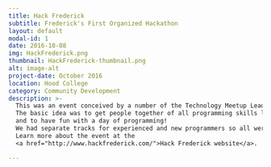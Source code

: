 ```yaml
---
title: Hack Frederick
subtitle: Frederick's First Organized Hackathon
layout: default
modal-id: 1
date: 2016-10-08
img: HackFrederick.png
thumbnail: HackFrederick-thumbnail.png
alt: image-alt
project-date: October 2016
location: Hood College
category: Community Development
description: >-
  This was an event conceived by a number of the Technology Meetup Leaders of the Frederick area.
  The basic idea was to get people together of all programming skills levels
  and to have fun with a day of programming!
  We had separate tracks for experienced and new programmers so all were welcome.
  Learn more about the event at the
  <a href="http://www.hackfrederick.com/">Hack Frederick website</a>.

---
```

